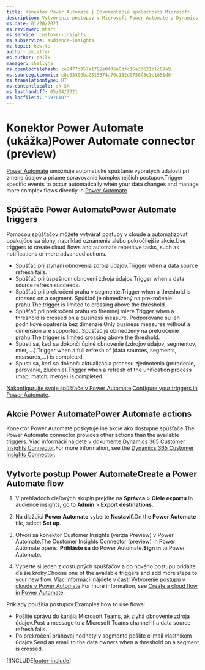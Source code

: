 ```yaml
---
title: Konektor Power Automate | Dokumentácia spoločnosti Microsoft
description: Vytvorenie postupov v Microsoft Power Automate z Dynamics 365 Customer Insights.
ms.date: 01/20/2021
ms.reviewer: mhart
ms.service: customer-insights
ms.subservice: audience-insights
ms.topic: how-to
author: pkieffer
ms.author: philk
manager: shellyha
ms.openlocfilehash: ce2477d957a1792e0436a0dfc15a33621b1c89a9
ms.sourcegitcommit: e8e03309ba2515374a70c132d0758f3e1e1851d0
ms.translationtype: HT
ms.contentlocale: sk-SK
ms.lasthandoff: 05/04/2021
ms.locfileid: "5976107"
---
```

# <a name="power-automate-connector-preview"></a><span data-ttu-id="a1c6c-103">Konektor Power Automate (ukážka)</span><span class="sxs-lookup"><span data-stu-id="a1c6c-103">Power Automate connector (preview)</span></span>

<span data-ttu-id="a1c6c-104">[Power Automate](https://flow.microsoft.com/) umožňuje automatické spúšťanie vybratých udalostí pri zmene údajov a priame spravovanie komplexnejších postupov.</span><span class="sxs-lookup"><span data-stu-id="a1c6c-104">Trigger specific events to occur automatically when your data changes and manage more complex flows directly in [Power Automate](https://flow.microsoft.com/).</span></span>

## <a name="power-automate-triggers"></a><span data-ttu-id="a1c6c-105">Spúšťače Power Automate</span><span class="sxs-lookup"><span data-stu-id="a1c6c-105">Power Automate triggers</span></span>

<span data-ttu-id="a1c6c-106">Pomocou spúšťačov môžete vytvárať postupy v cloude a automatizovať opakujúce sa úlohy, napríklad oznámenia alebo pokročilejšie akcie.</span><span class="sxs-lookup"><span data-stu-id="a1c6c-106">Use triggers to create cloud flows and automate repetitive tasks, such as notifications or more advanced actions.</span></span> 

- <span data-ttu-id="a1c6c-107">Spúšťač pri zlyhaní obnovenia zdroja údajov.</span><span class="sxs-lookup"><span data-stu-id="a1c6c-107">Trigger when a data source refresh fails.</span></span> 
- <span data-ttu-id="a1c6c-108">Spúšťač pri úspešnom obnovení zdroja údajov.</span><span class="sxs-lookup"><span data-stu-id="a1c6c-108">Trigger when a data source refresh succeeds.</span></span>
- <span data-ttu-id="a1c6c-109">Spúšťač pri prekročení prahu v segmente.</span><span class="sxs-lookup"><span data-stu-id="a1c6c-109">Trigger when a threshold is crossed on a segment.</span></span> <span data-ttu-id="a1c6c-110">Spúšťač je obmedzený na prekročenie prahu.</span><span class="sxs-lookup"><span data-stu-id="a1c6c-110">The trigger is limited to crossing above the threshold.</span></span>
- <span data-ttu-id="a1c6c-111">Spúšťač pri prekročení prahu vo firemnej miere.</span><span class="sxs-lookup"><span data-stu-id="a1c6c-111">Trigger when a threshold is crossed on a business measure.</span></span> <span data-ttu-id="a1c6c-112">Podporované sú len podnikové opatrenia bez dimenzie.</span><span class="sxs-lookup"><span data-stu-id="a1c6c-112">Only business measures without a dimension are supported.</span></span> <span data-ttu-id="a1c6c-113">Spúšťač je obmedzený na prekročenie prahu.</span><span class="sxs-lookup"><span data-stu-id="a1c6c-113">The trigger is limited crossing above the threshold.</span></span>
- <span data-ttu-id="a1c6c-114">Spustí sa, keď sa dokončí úplné obnovenie (zdrojov údajov, segmentov, mier, ...).</span><span class="sxs-lookup"><span data-stu-id="a1c6c-114">Trigger when a full refresh of (data sources, segments, measures,...) is completed.</span></span>
- <span data-ttu-id="a1c6c-115">Spustí sa, keď sa dokončí aktualizácia procesu zjednotenia (priradenie, párovanie, zlúčenie).</span><span class="sxs-lookup"><span data-stu-id="a1c6c-115">Trigger when a refresh of the unification process (map, match, merge) is completed.</span></span>

<span data-ttu-id="a1c6c-116">[Nakonfigurujte svoje spúšťače v Power Automate](https://flow.microsoft.com/connectors/shared_customerinsights/dynamics-365-customer-insights-connector/).</span><span class="sxs-lookup"><span data-stu-id="a1c6c-116">[Configure your triggers in Power Automate](https://flow.microsoft.com/connectors/shared_customerinsights/dynamics-365-customer-insights-connector/).</span></span>

## <a name="power-automate-actions"></a><span data-ttu-id="a1c6c-117">Akcie Power Automate</span><span class="sxs-lookup"><span data-stu-id="a1c6c-117">Power Automate actions</span></span>
<span data-ttu-id="a1c6c-118">Konektor Power Automate poskytuje iné akcie ako dostupné spúšťače.</span><span class="sxs-lookup"><span data-stu-id="a1c6c-118">The Power Automate connector provides other actions than the available triggers.</span></span> <span data-ttu-id="a1c6c-119">Viac informácií nájdete v dokumente [Dynamics 365 Customer Insights Connector](/connectors/customerinsights/).</span><span class="sxs-lookup"><span data-stu-id="a1c6c-119">For more information, see the [Dynamics 365 Customer Insights Connector](/connectors/customerinsights/).</span></span>

## <a name="create-a-power-automate-flow"></a><span data-ttu-id="a1c6c-120">Vytvorte postup Power Automate</span><span class="sxs-lookup"><span data-stu-id="a1c6c-120">Create a Power Automate flow</span></span>

1. <span data-ttu-id="a1c6c-121">V prehľadoch cieľových skupín prejdite na **Správca** > **Ciele exportu**.</span><span class="sxs-lookup"><span data-stu-id="a1c6c-121">In audience insights, go to **Admin** > **Export destinations**.</span></span>

1. <span data-ttu-id="a1c6c-122">Na dlaždici **Power Automate** vyberte **Nastaviť**.</span><span class="sxs-lookup"><span data-stu-id="a1c6c-122">On the **Power Automate** tile, select **Set up**.</span></span>

1. <span data-ttu-id="a1c6c-123">Otvorí sa konektor Customer Insights (verzia Preview) v Power Automate.</span><span class="sxs-lookup"><span data-stu-id="a1c6c-123">The Customer Insights Connector (preview) in Power Automate opens.</span></span> <span data-ttu-id="a1c6c-124">**Prihláste sa** do Power Automate.</span><span class="sxs-lookup"><span data-stu-id="a1c6c-124">**Sign in** to Power Automate.</span></span>

1. <span data-ttu-id="a1c6c-125">Vyberte si jeden z dostupných spúšťačov a do nového postupu pridajte ďalšie kroky.</span><span class="sxs-lookup"><span data-stu-id="a1c6c-125">Choose one of the available triggers and add more steps to your new flow.</span></span> <span data-ttu-id="a1c6c-126">Viac informácií nájdete v časti [Vytvorenie postupu v cloude v Power Automate](/power-automate/get-started-logic-flow).</span><span class="sxs-lookup"><span data-stu-id="a1c6c-126">For more information, see [Create a cloud flow in Power Automate](/power-automate/get-started-logic-flow).</span></span>

<span data-ttu-id="a1c6c-127">Príklady použitia postupov:</span><span class="sxs-lookup"><span data-stu-id="a1c6c-127">Examples how to use flows:</span></span> 
- <span data-ttu-id="a1c6c-128">Pošlite správu do kanála Microsoft Teams, ak zlyhá obnovenie zdroja údajov.</span><span class="sxs-lookup"><span data-stu-id="a1c6c-128">Post a message to a Microsoft Teams channel if a data source refresh fails.</span></span> 
- <span data-ttu-id="a1c6c-129">Po prekročení prahovej hodnoty v segmente pošlite e-mail vlastníkom údajov.</span><span class="sxs-lookup"><span data-stu-id="a1c6c-129">Send an email to the data owners when a threshold on a segment is crossed.</span></span>



[!INCLUDE[footer-include](../includes/footer-banner.md)]
